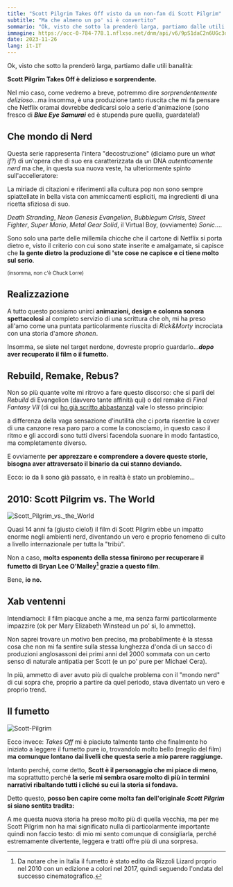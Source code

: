 ```yaml
---
title: "Scott Pilgrim Takes Off visto da un non-fan di Scott Pilgrim"
subtitle: "Ma che almeno un po' si è convertito"
sommario: "Ok, visto che sotto la prenderò larga, partiamo dalle utili banalità. Scott Pilgrim Takes Off è delizioso e sorprendente."
immagine: https://occ-0-784-778.1.nflxso.net/dnm/api/v6/9pS1daC2n6UGc3dUogvWIPMR_OU/AAAABUiYFQ346CHvmnh-cRc8EO4F_LP7aI8ybcQz1vhaNzxCRVz-AWEOTr8r8ZGshNahxzci8pwJs4Da11h_ZaBRbXEMJATvyi1xe_QXk02tpdUy15uFrDx-6nR1.jpg?r=b2d 
date: 2023-11-26
lang: it-IT
---
```


Ok, visto che sotto la prenderò larga, partiamo dalle utili banalità:

**Scott Pilgrim Takes Off è delizioso e sorprendente.**

Nel mio caso, come vedremo a breve, potremmo dire _sorprendentemente delizioso_...ma insomma, è una produzione tanto riuscita che mi fa pensare che Netflix oramai dovrebbe dedicarsi solo a serie d'animazione (sono fresco di **_Blue Eye Samurai_** ed è stupenda pure quella, guardatela!)

## Che mondo di Nerd

Questa serie rappresenta l'intera "decostruzione" (diciamo pure un _what if?_) di un'opera che di suo era caratterizzata da un DNA _autenticamente nerd_ ma che, in questa sua nuova veste, ha ulteriormente spinto sull'accelleratore:

La miriade di citazioni e riferimenti alla cultura pop non sono sempre spiattellate in bella vista con ammiccamenti espliciti, ma ingredienti di una ricetta sfiziosa di suo.

_Death Stranding_, _Neon Genesis Evangelion_, _Bubblegum Crisis_, _Street Fighter_, _Super Mario_, _Metal Gear Solid_, il Virtual Boy, (ovviamente) _Sonic_....

Sono solo una parte delle millemila chicche che il cartone di Netflix si porta dietro e, visto il criterio con cui sono state inserite e amalgamate, si capisce che **la gente dietro la produzione di 'ste cose ne capisce e ci tiene molto sul serio**.

<small>(insomma, non c'è Chuck Lorre)</small>

## Realizzazione 

A tutto questo possiamo unirci **animazioni, design e colonna sonora spettacolosi** al completo servizio di una scrittura che oh, mi ha preso all'amo come una puntata particolarmente riuscita di _Rick&Morty_ incrociata con una storia d'amore _shonen_.

Insomma, se siete nel target nerdone, dovreste proprio guardarlo...**_dopo_ aver recuperato il film o il fumetto.**

## Rebuild, Remake, Rebus?

Non so più quante volte mi ritrovo a fare questo discorso: che si parli del _Rebuild_ di Evangelion (davvero tante affinità qui) o del remake di _Final Fantasy VII_ (di cui [ho già scritto abbastanza](/posts/ita/Final-Fantasy-VII-Remake-3)) vale lo stesso principio:

a differenza della vaga sensazione d'inutilità che ci porta risentire la cover di una canzone resa paro paro a come la conosciamo, in questo caso il ritmo e gli accordi sono tutti diversi facendola suonare in modo fantastico, ma completamente diverso.

E ovviamente **per apprezzare e comprendere a dovere queste storie, bisogna aver attraversato il binario da cui stanno deviando.**

Ecco: io da lì sono già passato, e in realtà è stato un problemino...

## 2010: Scott Pilgrim vs. The World

![Scott_Pilgrim_vs._the_World](https://upload.wikimedia.org/wikipedia/en/1/14/Scott_Pilgrim_vs._the_World_teaser.jpg)

Quasi 14 anni fa (giusto cielo!) il film di Scott Pilgrim ebbe un impatto enorme negli ambienti nerd, diventando un vero e proprio fenomeno di culto a livello internazionale per tutta la "tribù". 

Non a caso, **moltɜ esponentɜ della stessa finirono per recuperare il fumetto di Bryan Lee O'Malley[^fumetto] grazie a questo film**.

[^fumetto]: Da notare che in Italia il fumetto è stato edito da Rizzoli Lizard proprio nel 2010 con un edizione a colori nel 2017, quindi seguendo l'ondata del successo cinematografico.  

Bene, **io no.**

## Xab ventenni 

Intendiamoci: il film piacque anche a me, ma senza farmi particolarmente impazzire (ok per Mary Elizabeth Winstead un po' sì, lo ammetto).

Non saprei trovare un motivo ben preciso, ma probabilmente è la stessa cosa che non mi fa sentire sulla stessa lunghezza d'onda di un sacco di produzioni anglosassoni dei primi anni del 2000 sommata con un certo senso di naturale antipatia per Scott (e un po' pure per Michael Cera).

In più, ammetto di aver avuto più di qualche problema con il "mondo nerd" di cui sopra che, proprio a partire da quel periodo, stava diventato un vero e proprio trend.

## Il fumetto 

![Scott-Pilgrim](https://upload.wikimedia.org/wikipedia/en/3/39/ScottPilgrim.jpg)

Ecco invece: _Takes Off_ mi è piaciuto talmente tanto che finalmente ho iniziato a leggere il fumetto pure io, trovandolo molto bello (meglio del film) **ma comunque lontano dai livelli che questa serie a mio parere raggiunge.**

Intanto perché, come detto, **Scott è il personaggio che mi piace di meno**, ma soprattutto perché **la serie mi sembra osare molto di più in termini narrativi ribaltando tutti i cliché su cui la storia si fondava.**

Detto questo, **posso ben capire come moltɜ fan dell'originale _Scott Pilgrim_ si siano sentitɜ traditɜ:** 

A me questa nuova storia ha preso molto più di quella vecchia, ma per me Scott Pilgrim non ha mai significato nulla di particolarmente importante quindi non faccio testo: di mio mi sento comunque di consigliarla, perché estremamente divertente, leggera e tratti offre più di una sorpresa.
